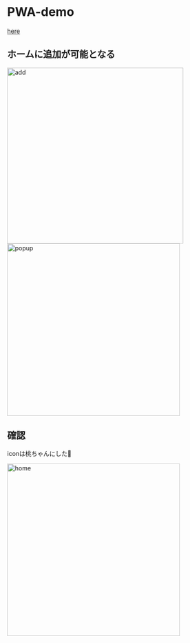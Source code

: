 # PWA-demo

[here](https://taiga248.github.io/PWA-demo/)

## ホームに追加が可能となる

<img width="409" alt="add" src="https://user-images.githubusercontent.com/38455912/83337461-79f56000-a2f6-11ea-8cc2-4f4cb5bbfd20.png">

<img width="401" alt="popup" src="https://user-images.githubusercontent.com/38455912/83337495-cb9dea80-a2f6-11ea-82e0-85c515a9d348.png">

## 確認

iconは桃ちゃんにした🍑

<img width="401" alt="home" src="https://user-images.githubusercontent.com/38455912/83337454-60ecaf00-a2f6-11ea-9b54-f97084e4c6ff.png">
